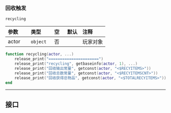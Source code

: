 ### 回收触发

`recycling`

| 参数     | 类型      | 空   | 默认 | 注释       |
| :------- | :-------- | :--- | :--- | :--------- |
| actor    | `object`  | 否   |      | 玩家对象 |

```lua
function recycling(actor, ...)
    release_print("======================")
    release_print("recycling", getbaseinfo(actor, 1), ...)
    release_print("回收输出常量", getconst(actor, "<$RECYITEMS>"))
    release_print("回收总数常量", getconst(actor, "<$RECYITEMSCNT>"))
    release_print("回收获得总物品", getconst(actor, "<$TOTALRECYITEMS>"))
end
```
------------

## 接口

